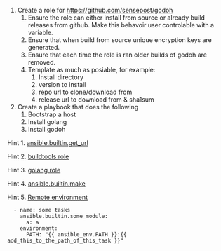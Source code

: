1. Create a role for https://github.com/sensepost/godoh
    1. Ensure the role can either install from source or already build releases from github. Make this behavoir user controlable with a variable.
    2. Ensure that when build from source unique encryption keys are generated.
    3. Ensure that each time the role is ran older builds of godoh are removed.
    4. Template as much as posiable, for example:
       1. Install directory
       2. version to install
       3. repo url to clone/download from
       4. release url to download from & sha1sum
2. Create a playbook that does the following
   1. Bootstrap a host
   2. Install golang
   3. Install godoh

Hint 1. [ansible.builtin.get_url](https://docs.ansible.com/ansible/latest/collections/ansible/builtin/get_url_module.html)

Hint 2. [buildtools role](https://github.com/robertdebock/ansible-role-buildtools)

Hint 3. [golang role](https://github.com/gantsign/ansible-role-golang)

Hint 4. [ansible.builtin.make](https://docs.ansible.com/ansible/2.9/modules/make_module.html)

Hint 5. [Remote environment](https://docs.ansible.com/ansible/latest/user_guide/playbooks_environment.html)

```ansible
  - name: some tasks
    ansible.builtin.some_module:
      a: a
    environment:
      PATH: "{{ ansible_env.PATH }}:{{ add_this_to_the_path_of_this_task }}"
```
